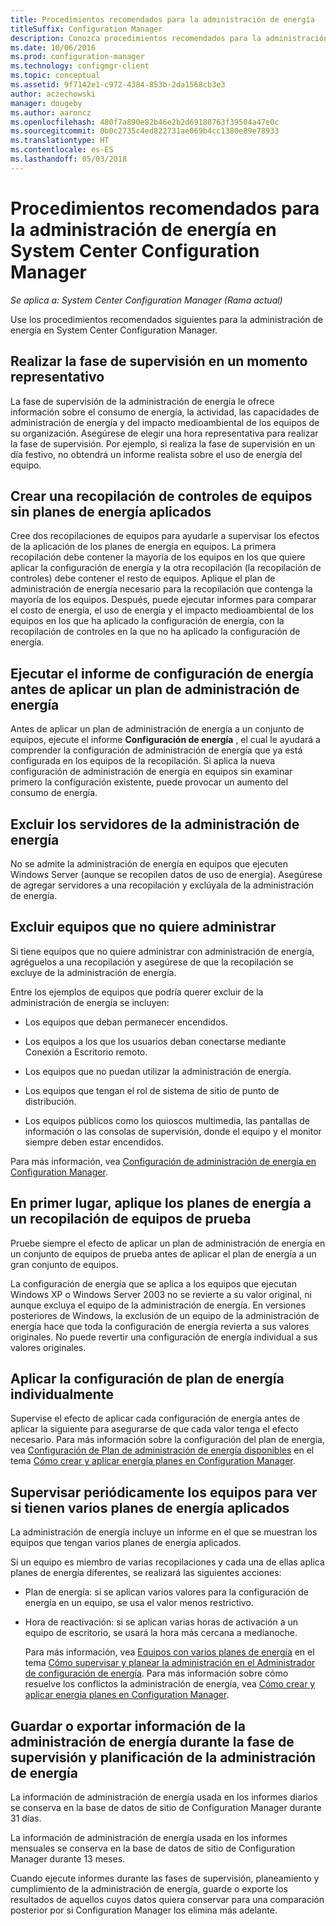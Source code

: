 ```yaml
---
title: Procedimientos recomendados para la administración de energía
titleSuffix: Configuration Manager
description: Conozca procedimientos recomendados para la administración de energía en System Center Configuration Manager.
ms.date: 10/06/2016
ms.prod: configuration-manager
ms.technology: configmgr-client
ms.topic: conceptual
ms.assetid: 9f7142e1-c972-4384-853b-2da1568cb3e3
author: aczechowski
manager: dougeby
ms.author: aaroncz
ms.openlocfilehash: 480f7a890e82b46e2b2d69180763f39504a47e0c
ms.sourcegitcommit: 0b0c2735c4ed822731ae069b4cc1380e89e78933
ms.translationtype: HT
ms.contentlocale: es-ES
ms.lasthandoff: 05/03/2018
---
```

# <a name="best-practices-for-power-management-in-system-center-configuration-manager"></a>Procedimientos recomendados para la administración de energía en System Center Configuration Manager

*Se aplica a: System Center Configuration Manager (Rama actual)*

Use los procedimientos recomendados siguientes para la administración de energía en System Center Configuration Manager.  

## <a name="perform-the-monitoring-phase-at-a-representative-time"></a>Realizar la fase de supervisión en un momento representativo  
 La fase de supervisión de la administración de energía le ofrece información sobre el consumo de energía, la actividad, las capacidades de administración de energía y del impacto medioambiental de los equipos de su organización. Asegúrese de elegir una hora representativa para realizar la fase de supervisión. Por ejemplo, si realiza la fase de supervisión en un día festivo, no obtendrá un informe realista sobre el uso de energía del equipo.  

## <a name="create-a-control-collection-of-computers-with-no-power-plans-applied"></a>Crear una recopilación de controles de equipos sin planes de energía aplicados  
 Cree dos recopilaciones de equipos para ayudarle a supervisar los efectos de la aplicación de los planes de energía en equipos. La primera recopilación debe contener la mayoría de los equipos en los que quiere aplicar la configuración de energía y la otra recopilación (la recopilación de controles) debe contener el resto de equipos. Aplique el plan de administración de energía necesario para la recopilación que contenga la mayoría de los equipos. Después, puede ejecutar informes para comparar el costo de energía, el uso de energía y el impacto medioambiental de los equipos en los que ha aplicado la configuración de energía, con la recopilación de controles en la que no ha aplicado la configuración de energía.  

## <a name="run-the-power-settings-report-before-you-apply-a-power-management-plan"></a>Ejecutar el informe de configuración de energía antes de aplicar un plan de administración de energía  
 Antes de aplicar un plan de administración de energía a un conjunto de equipos, ejecute el informe **Configuración de energía** , el cual le ayudará a comprender la configuración de administración de energía que ya está configurada en los equipos de la recopilación. Si aplica la nueva configuración de administración de energía en equipos sin examinar primero la configuración existente, puede provocar un aumento del consumo de energía.  

## <a name="exclude-servers-from-power-management"></a>Excluir los servidores de la administración de energía  
 No se admite la administración de energía en equipos que ejecuten Windows Server (aunque se recopilen datos de uso de energía). Asegúrese de agregar servidores a una recopilación y exclúyala de la administración de energía.  

## <a name="exclude-computers-that-you-do-not-want-to-manage"></a>Excluir equipos que no quiere administrar  
 Si tiene equipos que no quiere administrar con administración de energía, agréguelos a una recopilación y asegúrese de que la recopilación se excluye de la administración de energía.  

 Entre los ejemplos de equipos que podría querer excluir de la administración de energía se incluyen:  

-   Los equipos que deban permanecer encendidos.  

-   Los equipos a los que los usuarios deban conectarse mediante Conexión a Escritorio remoto.  

-   Los equipos que no puedan utilizar la administración de energía.  

-   Los equipos que tengan el rol de sistema de sitio de punto de distribución.  

-   Los equipos públicos como los quioscos multimedia, las pantallas de información o las consolas de supervisión, donde el equipo y el monitor siempre deben estar encendidos.  

 Para más información, vea [Configuración de administración de energía en Configuration Manager](../../../../core/clients/manage/power/configuring-power-management.md).  

## <a name="first-apply-power-plans-to-a-test-collection-of-computers"></a>En primer lugar, aplique los planes de energía a un recopilación de equipos de prueba  
 Pruebe siempre el efecto de aplicar un plan de administración de energía en un conjunto de equipos de prueba antes de aplicar el plan de energía a un gran conjunto de equipos.  

 La configuración de energía que se aplica a los equipos que ejecutan Windows XP o Windows Server 2003 no se revierte a su valor original, ni aunque excluya el equipo de la administración de energía. En versiones posteriores de Windows, la exclusión de un equipo de la administración de energía hace que toda la configuración de energía revierta a sus valores originales. No puede revertir una configuración de energía individual a sus valores originales.  

## <a name="apply-power-plan-settings-individually"></a>Aplicar la configuración de plan de energía individualmente  
 Supervise el efecto de aplicar cada configuración de energía antes de aplicar la siguiente para asegurarse de que cada valor tenga el efecto necesario. Para más información sobre la configuración del plan de energía, vea [Configuración de Plan de administración de energía disponibles](../../../../core/clients/manage/power/create-and-apply-power-plans.md#BKMK_Plans) en el tema [Cómo crear y aplicar energía planes en Configuration Manager](../../../../core/clients/manage/power/create-and-apply-power-plans.md).  

## <a name="regularly-monitor-computers-to-see-if-they-have-multiple-power-plans-applied"></a>Supervisar periódicamente los equipos para ver si tienen varios planes de energía aplicados  
 La administración de energía incluye un informe en el que se muestran los equipos que tengan varios planes de energía aplicados.  

 Si un equipo es miembro de varias recopilaciones y cada una de ellas aplica planes de energía diferentes, se realizará las siguientes acciones:  

-   Plan de energía: si se aplican varios valores para la configuración de energía en un equipo, se usa el valor menos restrictivo.  

-   Hora de reactivación: si se aplican varias horas de activación a un equipo de escritorio, se usará la hora más cercana a medianoche.  

     Para más información, vea [Equipos con varios planes de energía](../../../../core/clients/manage/power/monitor-and-plan-for-power-management.md#BKMK_Multiple) en el tema [Cómo supervisar y planear la administración en el Administrador de configuración de energía](../../../../core/clients/manage/power/monitor-and-plan-for-power-management.md). Para más información sobre cómo resuelve los conflictos la administración de energía, vea [Cómo crear y aplicar energía planes en Configuration Manager](../../../../core/clients/manage/power/create-and-apply-power-plans.md).  

## <a name="save-or-export-power-management-information-during-the-monitoring-and-planning-phase-of-power-management"></a>Guardar o exportar información de la administración de energía durante la fase de supervisión y planificación de la administración de energía  
 La información de administración de energía usada en los informes diarios se conserva en la base de datos de sitio de Configuration Manager durante 31 días.  

 La información de administración de energía usada en los informes mensuales se conserva en la base de datos de sitio de Configuration Manager durante 13 meses.  

 Cuando ejecute informes durante las fases de supervisión, planeamiento y cumplimiento de la administración de energía, guarde o exporte los resultados de aquellos cuyos datos quiera conservar para una comparación posterior por si Configuration Manager los elimina más adelante.  
